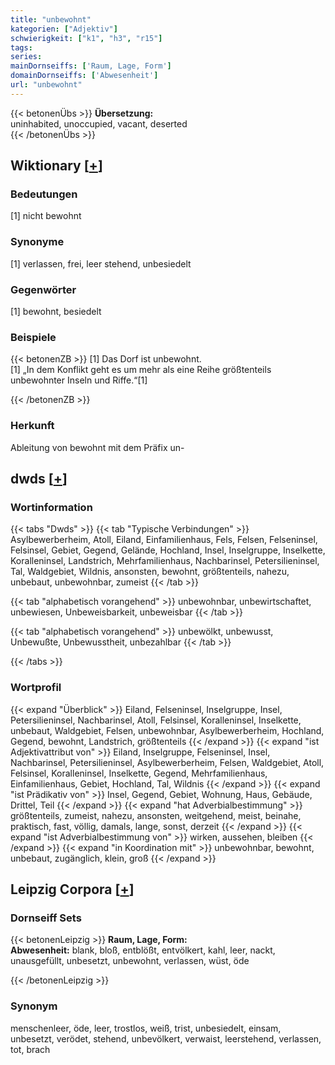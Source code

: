 ```yaml
---
title: "unbewohnt"
kategorien: ["Adjektiv"]
schwierigkeit: ["k1", "h3", "r15"]
tags:
series:
mainDornseiffs: ['Raum, Lage, Form']
domainDornseiffs: ['Abwesenheit']
url: "unbewohnt"
---
```


{{< betonenÜbs >}}
**Übersetzung:**  
uninhabited, unoccupied, vacant, deserted  
{{< /betonenÜbs >}}

## Wiktionary [[+](https://de.wiktionary.org/wiki/unbewohnt)]

### Bedeutungen
[1] nicht bewohnt  

### Synonyme
[1] verlassen, frei, leer stehend, unbesiedelt  

### Gegenwörter
[1] bewohnt, besiedelt  

### Beispiele
{{< betonenZB >}}
[1] Das Dorf ist unbewohnt.  
[1] „In dem Konflikt geht es um mehr als eine Reihe größtenteils unbewohnter Inseln und Riffe.“[1]  

{{< /betonenZB >}}
### Herkunft
Ableitung von bewohnt mit dem Präfix un-  



## dwds [[+](https://www.dwds.de/wb/unbewohnt)]

### Wortinformation
{{< tabs "Dwds" >}}
{{< tab "Typische Verbindungen" >}}
Asylbewerberheim, Atoll, Eiland, Einfamilienhaus, Fels, Felsen, Felseninsel, Felsinsel, Gebiet, Gegend, Gelände, Hochland, Insel, Inselgruppe, Inselkette, Koralleninsel, Landstrich, Mehrfamilienhaus, Nachbarinsel, Petersilieninsel, Tal, Waldgebiet, Wildnis, ansonsten, bewohnt, größtenteils, nahezu, unbebaut, unbewohnbar, zumeist
{{< /tab >}}

{{< tab "alphabetisch vorangehend" >}}
unbewohnbar, unbewirtschaftet, unbewiesen, Unbeweisbarkeit, unbeweisbar
{{< /tab >}}

{{< tab "alphabetisch vorangehend" >}}
unbewölkt, unbewusst, Unbewußte, Unbewusstheit, unbezahlbar
{{< /tab >}}

{{< /tabs >}}

### Wortprofil
{{< expand "Überblick" >}} Eiland, Felseninsel, Inselgruppe, Insel, Petersilieninsel, Nachbarinsel, Atoll, Felsinsel, Koralleninsel, Inselkette, unbebaut, Waldgebiet, Felsen, unbewohnbar, Asylbewerberheim, Hochland, Gegend, bewohnt, Landstrich, größtenteils {{< /expand >}}
{{< expand "ist Adjektivattribut von" >}} Eiland, Inselgruppe, Felseninsel, Insel, Nachbarinsel, Petersilieninsel, Asylbewerberheim, Felsen, Waldgebiet, Atoll, Felsinsel, Koralleninsel, Inselkette, Gegend, Mehrfamilienhaus, Einfamilienhaus, Gebiet, Hochland, Tal, Wildnis {{< /expand >}}
{{< expand "ist Prädikativ von" >}} Insel, Gegend, Gebiet, Wohnung, Haus, Gebäude, Drittel, Teil {{< /expand >}}
{{< expand "hat Adverbialbestimmung" >}} größtenteils, zumeist, nahezu, ansonsten, weitgehend, meist, beinahe, praktisch, fast, völlig, damals, lange, sonst, derzeit {{< /expand >}}
{{< expand "ist Adverbialbestimmung von" >}} wirken, aussehen, bleiben {{< /expand >}}
{{< expand "in Koordination mit" >}} unbewohnbar, bewohnt, unbebaut, zugänglich, klein, groß {{< /expand >}}

## Leipzig Corpora [[+](https://corpora.uni-leipzig.de/en/res?word=unbewohnt&corpusId=deu_newscrawl-public_2018)]

### Dornseiff Sets
{{< betonenLeipzig >}}
**Raum, Lage, Form:**  
**Abwesenheit:** blank, bloß, entblößt, entvölkert, kahl, leer, nackt, unausgefüllt, unbesetzt, unbewohnt, verlassen, wüst, öde  

{{< /betonenLeipzig >}}

### Synonym
menschenleer, öde, leer, trostlos, weiß, trist, unbesiedelt, einsam, unbesetzt, verödet, stehend, unbevölkert, verwaist, leerstehend, verlassen, tot, brach

